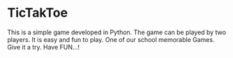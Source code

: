 # TicTakToe

This is a simple game developed in Python. 
The game can be played by two players. It is easy and fun to play.
One of our school memorable Games. Give it a try. Have FUN...!

